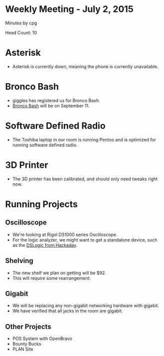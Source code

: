 # Weekly Meeting - July 2, 2015

Minutes by cpg

Head Count: 10

# Asterisk

- Asterisk is currently down, meaning the phone is currently unavailable.

# Bronco Bash

- giggles has registered us for Bronco Bash.
- [Bronco Bash](http://wmich.edu/broncobash/) will be on September 11.

# Software Defined Radio

- The Toshiba laptop in our room is running Pentoo and is optimized for running software defined radio.

# 3D Printer

- The 3D printer has been calibrated, and should only need tweaks right now.

# Running Projects

## Oscilloscope

- We're looking at Rigol DS1000 series Oscilloscope.
- For the logic analyzer, we might want to get a standalone device, such as the [DSLogic from Hackaday](http://hackaday.com/2015/05/26/review-dslogic-logic-analyzer/).

## Shelving

- The new shelf we plan on getting will be $92.
- This will require some rearrangement.

## Gigabit

- We will be replacing any non-gigabit networking hardware with gigabit.
- We have verified that all jacks in the room are gigabit.

## Other Projects

- POS System with OpenBravo
- Bounty Bucks
- PLAN Site
